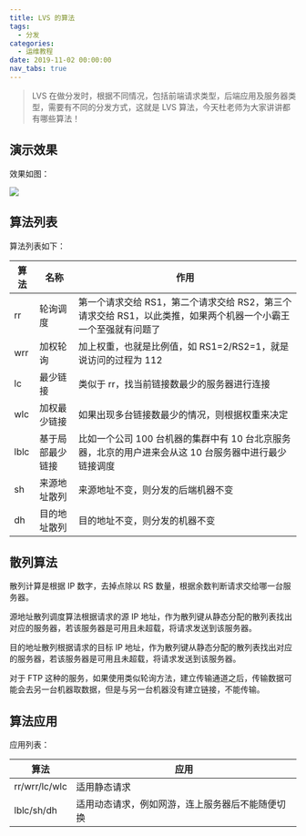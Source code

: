 ```yaml
---
title: LVS 的算法
tags:
  - 分发
categories:
  - 运维教程
date: 2019-11-02 00:00:00
nav_tabs: true
---
```


> LVS 在做分发时，根据不同情况，包括前端请求类型，后端应用及服务器类型，需要有不同的分发方式，这就是 LVS 算法，今天杜老师为大家讲讲都有哪些算法！

<!-- more -->

## 演示效果

效果如图：

![](https://cdn.dusays.com/2019/10/112-2.jpg)

## 算法列表

算法列表如下：

| 算法 | 名称 | 作用 |
| - | - | - |
| rr | 轮询调度 | 第一个请求交给 RS1，第二个请求交给 RS2，第三个请求交给 RS1，以此类推，如果两个机器一个小霸王一个至强就有问题了 |
| wrr | 加权轮询 | 加上权重，也就是比例值，如 RS1=2/RS2=1，就是说访问的过程为 112 |
| lc | 最少链接 | 类似于 rr，找当前链接数最少的服务器进行连接 |
| wlc | 加权最少链接 | 如果出现多台链接数最少的情况，则根据权重来决定 |
| lblc | 基于局部最少链接 | 比如一个公司 100 台机器的集群中有 10 台北京服务器，北京的用户进来会从这 10 台服务器中进行最少链接调度 |
| sh | 来源地址散列 | 来源地址不变，则分发的后端机器不变 |
| dh | 目的地址散列 | 目的地址不变，则分发的机器不变 |

## 散列算法

散列计算是根据 IP 数字，去掉点除以 RS 数量，根据余数判断请求交给哪一台服务器。

源地址散列调度算法根据请求的源 IP 地址，作为散列键从静态分配的散列表找出对应的服务器，若该服务器是可用且未超载，将请求发送到该服务器｡

目的地址散列根据请求的目标 IP 地址，作为散列键从静态分配的散列表找出对应的服务器，若该服务器是可用且未超载，将请求发送到该服务器。

对于 FTP 这种的服务，如果使用类似轮询方法，建立传输通道之后，传输数据可能会去另一台机器取数据，但是与另一台机器没有建立链接，不能传输。

## 算法应用

应用列表：

| 算法 | 应用 |
| - | - |
| rr/wrr/lc/wlc | 适用静态请求 |
| lblc/sh/dh | 适用动态请求，例如网游，连上服务器后不能随便切换 |